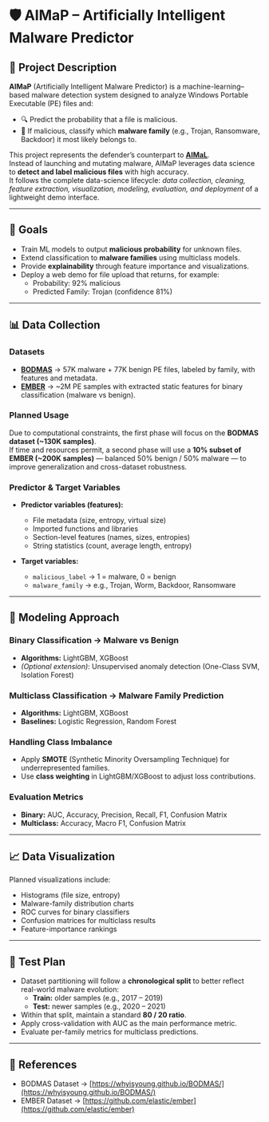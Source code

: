 # 🛡️ AIMaP – Artificially Intelligent Malware Predictor  

## 📌 Project Description  
**AIMaP** (Artificially Intelligent Malware Predictor) is a machine-learning–based malware detection system designed to analyze Windows Portable Executable (PE) files and:  

- 🔍 Predict the probability that a file is malicious.  
- 🧩 If malicious, classify which **malware family** (e.g., Trojan, Ransomware, Backdoor) it most likely belongs to.  

This project represents the defender’s counterpart to [**AIMaL**](https://github.com/EndritShaqiri/AIMaL).  
Instead of launching and mutating malware, AIMaP leverages data science to **detect and label malicious files** with high accuracy.  
It follows the complete data-science lifecycle: *data collection, cleaning, feature extraction, visualization, modeling, evaluation, and deployment* of a lightweight demo interface.

---

## 🎯 Goals  
- Train ML models to output **malicious probability** for unknown files.  
- Extend classification to **malware families** using multiclass models.  
- Provide **explainability** through feature importance and visualizations.  
- Deploy a web demo for file upload that returns, for example:  
  - Probability: 92% malicious  
  - Predicted Family: Trojan (confidence 81%)  

---

## 📊 Data Collection  

### Datasets  
- **[BODMAS](https://whyisyoung.github.io/BODMAS/)** → 57K malware + 77K benign PE files, labeled by family, with features and metadata.  
- **[EMBER](https://github.com/elastic/ember)** → ~2M PE samples with extracted static features for binary classification (malware vs benign).  

### Planned Usage  
Due to computational constraints, the first phase will focus on the **BODMAS dataset (~130K samples)**.  
If time and resources permit, a second phase will use a **10% subset of EMBER (~200K samples)** — balanced 50% benign / 50% malware — to improve generalization and cross-dataset robustness.  

### Predictor & Target Variables  
- **Predictor variables (features):**  
  - File metadata (size, entropy, virtual size)  
  - Imported functions and libraries  
  - Section-level features (names, sizes, entropies)  
  - String statistics (count, average length, entropy)  

- **Target variables:**  
  - `malicious_label` → 1 = malware, 0 = benign  
  - `malware_family` → e.g., Trojan, Worm, Backdoor, Ransomware  

---

## 🧠 Modeling Approach  

### Binary Classification → Malware vs Benign  
- **Algorithms:** LightGBM, XGBoost  
- *(Optional extension)*: Unsupervised anomaly detection (One-Class SVM, Isolation Forest)  

### Multiclass Classification → Malware Family Prediction  
- **Algorithms:** LightGBM, XGBoost  
- **Baselines:** Logistic Regression, Random Forest  

### Handling Class Imbalance  
- Apply **SMOTE** (Synthetic Minority Oversampling Technique) for underrepresented families.  
- Use **class weighting** in LightGBM/XGBoost to adjust loss contributions.  

### Evaluation Metrics  
- **Binary:** AUC, Accuracy, Precision, Recall, F1, Confusion Matrix  
- **Multiclass:** Accuracy, Macro F1, Confusion Matrix  

---

## 📈 Data Visualization  
Planned visualizations include:  
- Histograms (file size, entropy)  
- Malware-family distribution charts  
- ROC curves for binary classifiers  
- Confusion matrices for multiclass results  
- Feature-importance rankings  

---

## 🧪 Test Plan  
- Dataset partitioning will follow a **chronological split** to better reflect real-world malware evolution:  
  - **Train:** older samples (e.g., 2017 – 2019)  
  - **Test:** newer samples (e.g., 2020 – 2021)  
- Within that split, maintain a standard **80 / 20 ratio**.  
- Apply cross-validation with AUC as the main performance metric.  
- Evaluate per-family metrics for multiclass predictions.  

---

## 🔗 References  
- BODMAS Dataset → [https://whyisyoung.github.io/BODMAS/](https://whyisyoung.github.io/BODMAS/)  
- EMBER Dataset → [https://github.com/elastic/ember](https://github.com/elastic/ember)  
